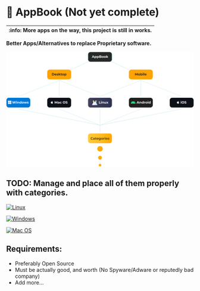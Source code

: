# 📘 AppBook (Not yet complete)

| :info: More apps on the way, this project is still in works.
| ---

**Better Apps/Alternatives to replace Proprietary software.**

![Map](map.png)

## TODO: Manage and place all of them properly with categories.

[![Linux](https://img.shields.io/badge/Linux-Apps-%23FFF?labelColor=E95420&style=for-the-badge&logo=Ubuntu&logoColor=white&color=FFF)](https://github.com/thegamerhat/appbook/tree/devs/Desktop/Linux)

[![Windows](https://img.shields.io/badge/Windows-Apps-%23FFF?labelColor=0078D6&style=for-the-badge&logo=Windows&logoColor=FFFFFF&color=FFF)](https://github.com/thegamerhat/appbook/tree/devs/Desktop/Windows)

[![Mac OS](https://img.shields.io/badge/Mac_OS-Apps-%23FFF?labelColor=000000&style=for-the-badge&logo=Apple&logoColor=white&color=FFF)](https://github.com/thegamerhat/appbook/tree/devs/Desktop/Mac)

## Requirements:

- Preferably Open Source 
- Must be actually good, and worth (No Spyware/Adware or reputedly bad company)
- Add more...

